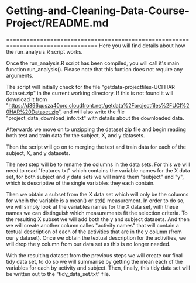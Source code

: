 # Getting-and-Cleaning-Data-Course-Project/README.md

=================================================================================
Here you will find details about how the run_analysis.R script works.

Once the run_analysis.R script has been compiled, you will call it's main function run_analysis(). Please note that this funtion does not require any arguments.

The script will initially check for the file "getdata-projectfiles-UCI HAR Dataset.zip" in the current working directory. If this is not found it will download it from "https://d396qusza40orc.cloudfront.net/getdata%2Fprojectfiles%2FUCI%20HAR%20Dataset.zip", and will also write the file "project_data_download_info.txt" with details about the downloaded data.

Afterwards we move on to unzipping the dataset zip file and begin reading both test and train data for the subject, X, and y datasets.

Then the script will go on to merging the test and train data for each of the subject, X, and y datasets. 

The next step will be to rename the columns in the data sets. For this we will need to read "features.txt" which contains the variable names for the X data set, for both subject and y data sets we will name them "subject" and "y", which is descriptive of the single variables they each contain.

Then we obtain a subset from the X data set which will only be the columns for whcih the variable is a mean() or std() measurement. In order to do so, we will simply look at the variables names for the X data set, with these names we can distinguish which measurements fit the selection criteria. To the resulting X subset we will add both the y and subject datasets. And then we will create another column calles "activity names" that will contain a textual description of each of the activities that are in the y column (from our y dataset). Once we obtain the textual description for the activities, we will drop the y column from our data set as this is no longer needed.

With the resulting dataset from the previous steps we will create our final tidy data set, to do so we will summarise by getting the mean each of the variables for each by activity and subject. Then, finally, this tidy data set will be written out to the "tidy_data_set.txt" file.





